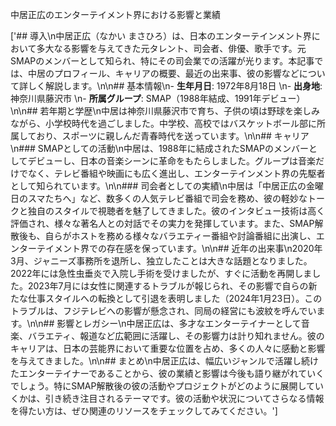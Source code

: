 
中居正広のエンターテイメント界における影響と業績

['## 導入\n中居正広（なかい まさひろ）は、日本のエンターテインメント界において多大なる影響を与えてきた元タレント、司会者、俳優、歌手です。元SMAPのメンバーとして知られ、特にその司会業での活躍が光ります。本記事では、中居のプロフィール、キャリアの概要、最近の出来事、彼の影響などについて詳しく解説します。\n\n## 基本情報\n- **生年月日**: 1972年8月18日  \n- **出身地**: 神奈川県藤沢市  \n- **所属グループ**: SMAP（1988年結成、1991年デビュー）  \n\n## 若年期と学歴\n中居は神奈川県藤沢市で育ち、子供の頃は野球を楽しみながら、小学校時代を過ごしました。中学校、高校ではバスケットボール部に所属しており、スポーツに親しんだ青春時代を送っています。\n\n## キャリア\n### SMAPとしての活動\n中居は、1988年に結成されたSMAPのメンバーとしてデビューし、日本の音楽シーンに革命をもたらしました。グループは音楽だけでなく、テレビ番組や映画にも広く進出し、エンターテインメント界の先駆者として知られています。\n\n### 司会者としての実績\n中居は「中居正広の金曜日のスマたちへ」など、数多くの人気テレビ番組で司会を務め、彼の軽妙なトークと独自のスタイルで視聴者を魅了してきました。彼のインタビュー技術は高く評価され、様々な著名人との対話でその実力を発揮しています。また、SMAP解散後も、自らがホストを務める様々なバラエティー番組や討論番組に出演し、エンターテイメント界での存在感を保っています。\n\n## 近年の出来事\n2020年3月、ジャニーズ事務所を退所し、独立したことは大きな話題となりました。2022年には急性虫垂炎で入院し手術を受けましたが、すぐに活動を再開しました。2023年7月には女性に関連するトラブルが報じられ、その影響で自らの新たな仕事スタイルへの転換として引退を表明しました（2024年1月23日）。このトラブルは、フジテレビへの影響が懸念され、同局の経営にも波紋を呼んでいます。\n\n## 影響とレガシー\n中居正広は、多才なエンターテイナーとして音楽、バラエティ、報道など広範囲に活躍し、その影響力は計り知れません。彼のキャリアは、日本の芸能界において重要な位置を占め、多くの人々に感動と影響を与えてきました。\n\n## まとめ\n中居正広は、幅広いジャンルで活躍し続けたエンターテイナーであることから、彼の業績と影響は今後も語り継がれていくでしょう。特にSMAP解散後の彼の活動やプロジェクトがどのように展開していくかは、引き続き注目されるテーマです。彼の活動や状況についてさらなる情報を得たい方は、ぜひ関連のリソースをチェックしてみてください。']

